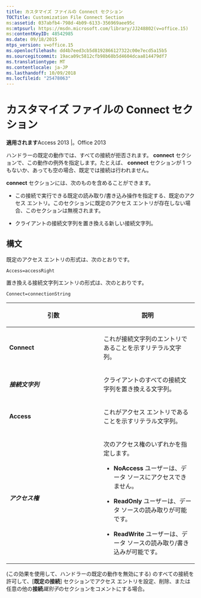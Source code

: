 ```yaml
---
title: カスタマイズ ファイルの Connect セクション
TOCTitle: Customization File Connect Section
ms:assetid: 037abfb4-798d-4b09-6133-356969aee95c
ms:mtpsurl: https://msdn.microsoft.com/library/JJ248802(v=office.15)
ms:contentKeyID: 48542985
ms.date: 09/18/2015
mtps_version: v=office.15
ms.openlocfilehash: dd4b7eed3cb5d8192866127322c00e7ecd5a15b5
ms.sourcegitcommit: 19aca09c5812cfb98b68b5d4604dcaa814479df7
ms.translationtype: MT
ms.contentlocale: ja-JP
ms.lasthandoff: 10/09/2018
ms.locfileid: "25478063"
---
```

# <a name="customization-file-connect-section"></a>カスタマイズ ファイルの Connect セクション

**適用されます**Access 2013 |。Office 2013

ハンドラーの既定の動作では、すべての接続が拒否されます。 **connect** セクションで、この動作の例外を指定します。たとえば、 **connect** セクションが 1 つもないか、あっても空の場合、既定では接続は行われません。

**connect** セクションには、次のものを含めることができます。

- この接続で実行できる既定の読み取り/書き込み操作を指定する、既定のアクセス エントリ。このセクションに既定のアクセス エントリが存在しない場合、このセクションは無視されます。

- クライアントの接続文字列を置き換える新しい接続文字列。

## <a name="syntax"></a>構文

既定のアクセス エントリの形式は、次のとおりです。

`Access=accessRight`

置き換える接続文字列エントリの形式は、次のとおりです。

`Connect=connectionString`

<table>
<colgroup>
<col style="width: 50%" />
<col style="width: 50%" />
</colgroup>
<thead>
<tr class="header">
<th><p>引数</p></th>
<th><p>説明</p></th>
</tr>
</thead>
<tbody>
<tr class="odd">
<td><p><strong>Connect</strong></p></td>
<td><p>これが接続文字列のエントリであることを示すリテラル文字列。</p></td>
</tr>
<tr class="even">
<td><p><strong><em>接続文字列</em></strong></p></td>
<td><p>クライアントのすべての接続文字列を置き換える文字列。</p></td>
</tr>
<tr class="odd">
<td><p><strong>Access</strong></p></td>
<td><p>これがアクセス エントリであることを示すリテラル文字列。</p></td>
</tr>
<tr class="even">
<td><p><strong><em>アクセス権</em></strong></p></td>
<td><p>次のアクセス権のいずれかを指定します。
</p>
<p></p>
<ul>
<li><p><strong>NoAccess</strong> ユーザーは、データ ソースにアクセスできません。</p></li>
<li><p><strong>ReadOnly</strong> ユーザーは、データ ソースの読み取りが可能です。</p></li>
<li><p><strong>ReadWrite</strong> ユーザーは、データ ソースの読み取り/書き込みが可能です。</p></li>
</ul>
<p></p></td>
</tr>
</tbody>
</table>


(この効果を使用して、ハンドラーの既定の動作を無効にする) のすべての接続を許可して、[**既定の接続**] セクションでアクセス エントリを設定、削除、または任意の他の**接続***識別子*のセクションをコメントにする場合。

